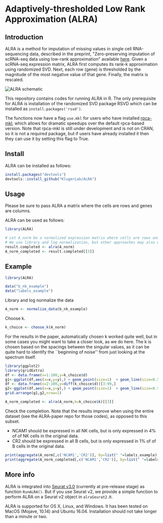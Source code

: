 # Adaptively-thresholded Low Rank Approximation (ALRA)

## Introduction
ALRA is a method for imputation of missing values in single cell RNA-sequencing data, described in the preprint, "Zero-preserving imputation of scRNA-seq data using low-rank approximation" available [here](https://www.biorxiv.org/content/early/2018/08/22/397588).  Given a scRNA-seq expression matrix, ALRA first computes its rank-k approximation using randomized SVD. Next, each row (gene) is thresholded by the magnitude of the most negative value of that gene. Finally, the matrix is rescaled. 

![ALRA schematic](https://gauss.math.yale.edu/~gcl22/alra_schematic2.png)

This repository contains codes for running ALRA in R. The only prerequisite for ALRA is installation of the randomized SVD package RSVD which can be installed as `install.packages('rsvd')`. 

The functions now have a flag `use.mkl` for users who have installed [rpca-mkl](https://github.com/KlugerLab/rpca-mkl), which allows for dramatic speedups over the default rpca-based version. Note that rpca-mkl is still under development and is not on CRAN, so it is not a required package, but if users have already installed it then they can use it by setting this flag to True.

## Install

ALRA can be installed as follows:

```r
install.packages("devtools")
devtools::install_github("KlugerLab/ALRA")
```

## Usage
Please be sure to pass ALRA a matrix where the cells are rows and genes are columns. 

ALRA can be used as follows:

```r
library(ALRA)

# Let A_norm be a normalized expression matrix where cells are rows and genes are columns.
# We use library and log normalization, but other approaches may also work well.
result.completed <- alra(A_norm)
A_norm_completed <- result.completed[[3]]
```

## Example

```r
library(ALRA)

data("b_nk_example")
data("labels_example")
```

Library and log normalize the data
```r
A_norm <- normalize_data(b_nk_example)
```

Choose k. 
```r
k_choice <- choose_k(A_norm)
```

For the results in the paper, automatically chosen k worked quite well, but in
some cases you might want to take a closer look, as we do here. The k is
chosen based on the spacings between the singular values, as it can be quite
hard to identify the ``beginning of noise'' from just looking at the spectrum
itself.

```r
library(ggplot2)
library(gridExtra)
df <- data.frame(x=1:100,y=k_choice$d)
g1<-ggplot(df,aes(x=x,y=y),) + geom_point(size=1)  + geom_line(size=0.5)+ geom_vline(xintercept=k_choice$k)   + theme( axis.title.x=element_blank() ) + scale_x_continuous(breaks=seq(10,100,10)) + ylab('s_i') + ggtitle('Singular values')
df <- data.frame(x=2:100,y=diff(k_choice$d))[3:99,]
g2<-ggplot(df,aes(x=x,y=y),) + geom_point(size=1)  + geom_line(size=0.5)+ geom_vline(xintercept=k_choice$k+1)   + theme(axis.title.x=element_blank() ) + scale_x_continuous(breaks=seq(10,100,10)) + ylab('s_{i} - s_{i-1}') + ggtitle('Singular value spacings')
grid.arrange(g1,g2,nrow=1)

A_norm_completed <- alra(A_norm,k=k_choice$k)[[3]]
```

Check the completion. Note that the results improve when using the entire dataset (see the ALRA-paper repo for those codes), as opposed to this subset.

* NCAM1 should be expressed in all NK cells, but is only expressed in 4% of of NK cells in the original data.  
* CR2 should be expressed in all B cells, but is only expressed in 1% of of B cells in the original data.  

```r
print(aggregate(A_norm[,c('NCAM1','CR2')], by=list(" "=labels_example),FUN=function(x) round(c(percent=100*sum(x>0)/length(x)),1)))
print(aggregate(A_norm_completed[,c('NCAM1','CR2')], by=list(" "=labels_example),FUN=function(x) round(c(percent=100*sum(x>0)/length(x)),1)))
```

## More info

ALRA is integrated into [Seurat v3.0](https://github.com/satijalab/seurat/tree/release/3.0) (currently at pre-release stage) as function `RunALRA()`. But if you use Seurat v2, we provide a simple function to perform ALRA on a Seurat v2 object in `alraSeurat2.R`.

ALRA is supported for OS X, Linux, and Windows. It has been tested on MacOS (Mojave, 10.14) and Ubuntu 16.04. Installation should not take longer than a minute or two.


